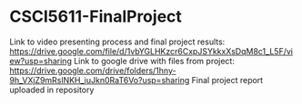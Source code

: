 # CSCI5611-FinalProject
Link to video presenting process and final project results: https://drive.google.com/file/d/1vbYGLHKzcr6CxpJSYkkxXsDqM8c1_L5F/view?usp=sharing
Link to google drive with files from project: https://drive.google.com/drive/folders/1hny-9h_VXjZ9mRslNKH_iuJkn0RaT6Vo?usp=sharing
Final project report uploaded in repository
